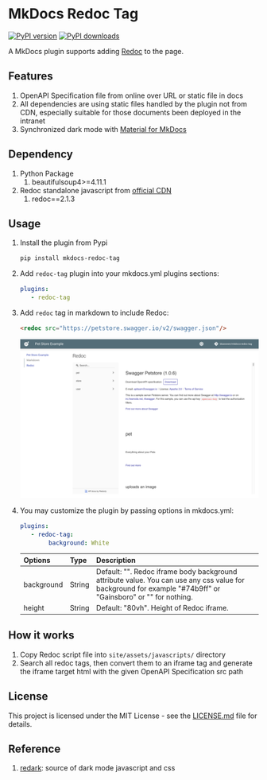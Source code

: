 # MkDocs Redoc Tag 

<a target="_blank" href="https://pypi.org/project/mkdocs-redoc-tag"><img src="https://img.shields.io/pypi/v/mkdocs-redoc-tag.svg" alt="PyPI version"/></a>
<a target="_blank" href="https://pypi.org/project/mkdocs-redoc-tag"><img src="https://img.shields.io/pypi/dm/mkdocs-redoc-tag.svg" alt="PyPI downloads"/></a>
<!-- <a target="_blank" href="https://codecov.io/gh/blueswen/mkdocs-redoc-tag"><img src="https://codecov.io/gh/blueswen/mkdocs-redoc-tag/branch/main/graph/badge.svg" alt="Codecov"/></a> -->

A MkDocs plugin supports adding [Redoc](https://github.com/Redocly/redoc) to the page.

## Features

1. OpenAPI Specification file from online over URL or static file in docs
2. All dependencies are using static files handled by the plugin not from CDN, especially suitable for those documents been deployed in the intranet
3. Synchronized dark mode with [Material for MkDocs](https://squidfunk.github.io/mkdocs-material/)

## Dependency

1. Python Package
    1. beautifulsoup4>=4.11.1
2. Redoc standalone javascript from [official CDN](https://github.com/Redocly/redoc?tab=readme-ov-file#releases)
    1. redoc==2.1.3

## Usage

1. Install the plugin from Pypi

    ```bash
    pip install mkdocs-redoc-tag
    ```

2. Add ```redoc-tag``` plugin into your mkdocs.yml plugins sections:

    ```yaml
    plugins:
       - redoc-tag
    ```
3. Add ```redoc``` tag in markdown to include Redoc:

    ```html
    <redoc src="https://petstore.swagger.io/v2/swagger.json"/>
    ```

    ![Redoc Sample Image](sample.png)

4. You may customize the plugin by passing options in mkdocs.yml:

    ```yaml
    plugins:
       - redoc-tag:
            background: White
    ```

    | Options | Type | Description |
    |---|---|---|
    | background | String | Default: "". Redoc iframe body background attribute value. You can use any css value for background for example "#74b9ff" or "Gainsboro" or "" for nothing. |
    | height | String | Default: "80vh". Height of Redoc iframe. |

## How it works

1. Copy Redoc script file into `site/assets/javascripts/` directory
2. Search all redoc tags, then convert them to an iframe tag and generate the iframe target html with the given OpenAPI Specification src path

## License

This project is licensed under the MIT License - see the [LICENSE.md](https://github.com/Blueswen/mkdocs-redoc-tag/blob/main/LICENSE) file for details.

## Reference

1. [redark](https://github.com/dilanx/redark): source of dark mode javascript and css
